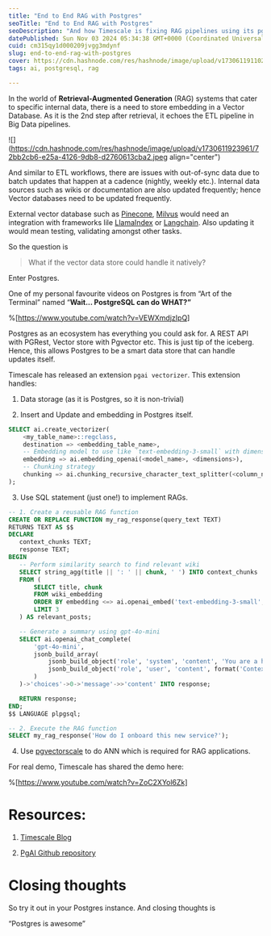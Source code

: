 ```yaml
---
title: "End to End RAG with Postgres"
seoTitle: "End to End RAG with Postgres"
seoDescription: "And how Timescale is fixing RAG pipelines using its pgai ecosystem"
datePublished: Sun Nov 03 2024 05:34:38 GMT+0000 (Coordinated Universal Time)
cuid: cm315qy1d000209jvgg3mdynf
slug: end-to-end-rag-with-postgres
cover: https://cdn.hashnode.com/res/hashnode/image/upload/v1730611911022/a5324e9a-f25c-4a57-a810-b08d1c09e9de.jpeg
tags: ai, postgresql, rag

---
```


In the world of **Retrieval-Augmented Generation** (RAG) systems that cater to specific internal data, there is a need to store embedding in a Vector Database. As it is the 2nd step after retrieval, it echoes the ETL pipeline in Big Data pipelines.

![](https://cdn.hashnode.com/res/hashnode/image/upload/v1730611923961/72bb2cb6-e25a-4126-9db8-d2760613cba2.jpeg align="center")

And similar to ETL workflows, there are issues with out-of-sync data due to batch updates that happen at a cadence (nightly, weekly etc.). Internal data sources such as wikis or documentation are also updated frequently; hence Vector databases need to be updated frequently.

External vector database such as [Pinecone](https://www.pinecone.io/), [Milvus](https://milvus.io/) would need an integration with frameworks lile [LlamaIndex](https://www.llamaindex.ai/) or [Langchain](https://www.langchain.com/). Also updating it would mean testing, validating amongst other tasks.

So the question is

> What if the vector data store could handle it natively?

Enter Postgres.

One of my personal favourite videos on Postgres is from “Art of the Terminal” named “**Wait... PostgreSQL can do WHAT?”**

%[https://www.youtube.com/watch?v=VEWXmdjzIpQ] 

Postgres as an ecosystem has everything you could ask for. A REST API with PGRest, Vector store with Pgvector etc. This is just tip of the iceberg. Hence, this allows Postgres to be a smart data store that can handle updates itself.

Timescale has released an extension `pgai vectorizer`. This extension handles:

1. Data storage (as it is Postgres, so it is non-trivial)
    
2. Insert and Update and embedding in Postgres itself.
    

```sql
SELECT ai.create_vectorizer( 
    <my_table_name>::regclass, 
    destination => <embedding_table_name>,
    -- Embedding model to use like `text-embedding-3-small` with dimension number
    embedding => ai.embedding_openai(<model_name>, <dimensions>),
    -- Chunking strategy
    chunking => ai.chunking_recursive_character_text_splitter(<column_name>)
);
```

3. Use SQL statement (just one!) to implement RAGs.
    

```sql
-- 1. Create a reusable RAG function
CREATE OR REPLACE FUNCTION my_rag_response(query_text TEXT)
RETURNS TEXT AS $$
DECLARE
   context_chunks TEXT;
   response TEXT;
BEGIN
   -- Perform similarity search to find relevant wiki
   SELECT string_agg(title || ': ' || chunk, ' ') INTO context_chunks
   FROM (
       SELECT title, chunk
       FROM wiki_embedding
       ORDER BY embedding <=> ai.openai_embed('text-embedding-3-small', query_text)
       LIMIT 3
   ) AS relevant_posts;

   -- Generate a summary using gpt-4o-mini
   SELECT ai.openai_chat_complete(
       'gpt-4o-mini',
       jsonb_build_array(
           jsonb_build_object('role', 'system', 'content', 'You are a helpful assistant. Use only the context provided to answer the question. Also mention the titles of the blog posts you use to answer the question.'),
           jsonb_build_object('role', 'user', 'content', format('Context: %s\n\nUser Question: %s\n\nAssistant:', context_chunks, query_text))
       )
   )->'choices'->0->'message'->>'content' INTO response;

   RETURN response;
END;
$$ LANGUAGE plpgsql;

-- 2. Execute the RAG function
SELECT my_rag_response('How do I onboard this new service?');
```

4. Use [pgvectorscale](https://github.com/timescale/pgvectorscale) to do ANN which is required for RAG applications.
    

For real demo, Timescale has shared the demo here:

%[https://www.youtube.com/watch?v=ZoC2XYol6Zk] 

# Resources:

1. [Timescale Blog](https://www.timescale.com/blog/vector-databases-are-the-wrong-abstraction/)
    
2. [PgAI Github repository](https://github.com/timescale/pgai)
    

# Closing thoughts

So try it out in your Postgres instance. And closing thoughts is

“Postgres is awesome”